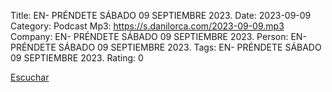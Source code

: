 Title: EN- PRÉNDETE SÁBADO 09 SEPTIEMBRE 2023.
Date: 2023-09-09
Category: Podcast
Mp3: https://s.danilorca.com/2023-09-09.mp3
Company: EN- PRÉNDETE SÁBADO 09 SEPTIEMBRE 2023.
Person: EN- PRÉNDETE SÁBADO 09 SEPTIEMBRE 2023.
Tags: EN- PRÉNDETE SÁBADO 09 SEPTIEMBRE 2023.
Rating: 0

<a href="https://s.danilorca.com/2023-09-09.mp3" type="audio/mpeg">
Escuchar
</a>
